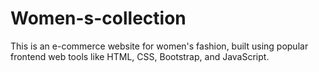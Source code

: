 # Women-s-collection
This is an e-commerce website for women's fashion, built using popular frontend web tools like HTML, CSS, Bootstrap, and JavaScript. 
